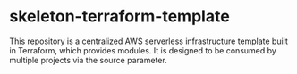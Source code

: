 # skeleton-terraform-template
This repository is a centralized AWS serverless infrastructure template built in Terraform, which provides modules. It is designed to be consumed by multiple projects via the source parameter.
